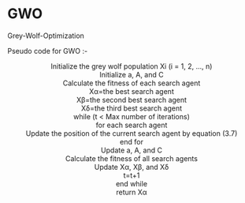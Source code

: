 # GWO
Grey-Wolf-Optimization

Pseudo code for GWO :-
<center>
Initialize the grey wolf population Xi (i = 1, 2, ..., n)<br>
Initialize a, A, and C<br>
Calculate the fitness of each search agent<br>
Xα=the best search agent<br>
Xβ=the second best search agent<br>
Xδ=the third best search agent<br>
while (t < Max number of iterations)<br>
for each search agent<br>
Update the position of the current search agent by equation (3.7)<br>
end for<br>
Update a, A, and C<br>
Calculate the fitness of all search agents<br>
Update Xα, Xβ, and Xδ<br>
t=t+1<br>
end while<br>
return Xα<br>
              </center>
